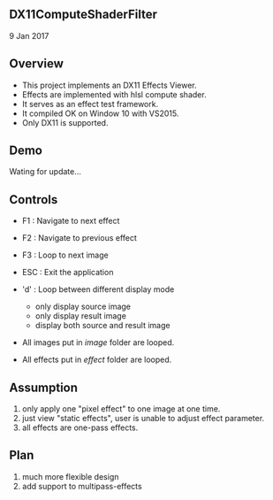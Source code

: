 ## DX11ComputeShaderFilter


9 Jan 2017 


## Overview

- This project implements an DX11 Effects Viewer.
- Effects are implemented with hlsl compute shader.
- It serves as an effect test framework.
- It compiled OK on Window 10 with VS2015.
- Only DX11 is supported. 

## Demo

Wating for update...


## Controls

- F1  : Navigate to next effect
- F2  : Navigate to previous effect
- F3  : Loop to next image
- ESC : Exit the application
- 'd' : Loop between different display mode
  - only display source image
  - only display result image
  - display both source and result image


- All images put in *image* folder are looped.
- All effects put in *effect* folder are looped.
  
## Assumption 
1. only apply one "pixel effect" to one image at one time.
1. just view "static effects", user is unable to adjust effect parameter.
1. all effects are one-pass effects. 


## Plan 
1. much more flexible design
1. add support to multipass-effects 
